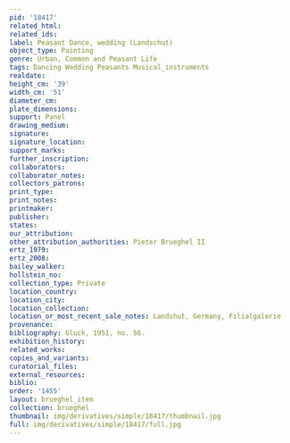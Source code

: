 ```yaml
---
pid: '18417'
related_html: 
related_ids: 
label: Peasant Dance, wedding (Landschut)
object_type: Painting
genre: Urban, Common and Peasant Life
tags: Dancing Wedding Peasants Musical_instruments
realdate: 
height_cm: '39'
width_cm: '51'
diameter_cm: 
plate_dimensions: 
support: Panel
drawing_medium: 
signature: 
signature_location: 
support_marks: 
further_inscription: 
collaborators: 
collaborator_notes: 
collectors_patrons: 
print_type: 
print_notes: 
printmaker: 
publisher: 
states: 
our_attribution: 
other_attribution_authorities: Pieter Brueghel II
ertz_1979: 
ertz_2008: 
bailey_walker: 
hollstein_no: 
collection_type: Private
location_country: 
location_city: 
location_collection: 
location_or_most_recent_sale_notes: Landshut, Germany, Filialgalerie
provenance: 
bibliography: Gluck, 1951, no. 56.
exhibition_history: 
related_works: 
copies_and_variants: 
curatorial_files: 
external_resources: 
biblio: 
order: '1455'
layout: brueghel_item
collection: brueghel
thumbnail: img/derivatives/simple/18417/thumbnail.jpg
full: img/derivatives/simple/18417/full.jpg
---
```


